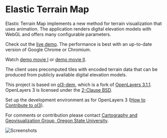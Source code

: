 Elastic Terrain Map
=========

Elastic Terrain Map implements a new method for terrain visualization that uses animation.
The application renders digital elevation models with WebGL and offers many configurable parameters.

Check out the [live demo](http://elasticterrain.xyz). 
The performance is best with an up-to-date version of Google Chrome or Chromium.

Watch [demo movie I](https://vimeo.com/140837757) or [demo movie II](https://vimeo.com/140798332).

The client uses precomputed tiles with encoded terrain data that can be produced from publicly available digital elevation models.

This project is based on [ol3-dem](http://github.com/buddebej/ol3-dem/), which is a fork of [OpenLayers 3.1.1](https://github.com/openlayers/ol3). 
OpenLayers 3 is licensed under the [2-Clause BSD](https://tldrlegal.com/license/bsd-2-clause-license-(freebsd)).

Set up the development environment as for OpenLayers 3 ([How to Contribute to ol3](https://github.com/buddebej/elasticterrain/blob/master/ol3/CONTRIBUTING.md)).

For comments or contribution please contact [Cartography and Geovisualization Group, Oregon State University](http://cartography.oregonstate.edu/).

![Screenshots](https://raw.github.com/buddebej/elasticterrain/master/elastic_terrain_screenshot_01.jpg) 
